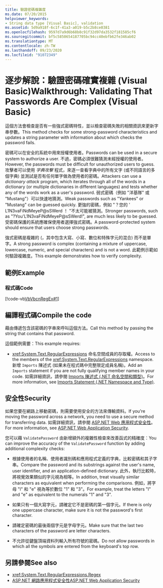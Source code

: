 ```yaml
---
title: 驗證密碼複雜度
ms.date: 07/20/2015
helpviewer_keywords:
- String data type [Visual Basic], validation
ms.assetid: 5d9a918f-6c1f-41a3-a019-b5c2b8ce0381
ms.openlocfilehash: 9597d7a9d6b68b8c91f32d97da3532f181585cf6
ms.sourcegitcommit: bf5c5850654187705bc94cc40ebfb62fe346ab02
ms.translationtype: MT
ms.contentlocale: zh-TW
ms.lasthandoff: 09/23/2020
ms.locfileid: "91072349"
---
```

# <a name="walkthrough-validating-that-passwords-are-complex-visual-basic"></a><span data-ttu-id="e79b3-102">逐步解說：驗證密碼確實複雜 (Visual Basic)</span><span class="sxs-lookup"><span data-stu-id="e79b3-102">Walkthrough: Validating That Passwords Are Complex (Visual Basic)</span></span>

<span data-ttu-id="e79b3-103">這個方法會檢查是否有一些強式密碼特性，並以檢查密碼失敗的相關資訊來更新字串參數。</span><span class="sxs-lookup"><span data-stu-id="e79b3-103">This method checks for some strong-password characteristics and updates a string parameter with information about which checks the password fails.</span></span>  
  
 <span data-ttu-id="e79b3-104">密碼可以在安全的系統中用來授權使用者。</span><span class="sxs-lookup"><span data-stu-id="e79b3-104">Passwords can be used in a secure system to authorize a user.</span></span> <span data-ttu-id="e79b3-105">不過，密碼必須很難猜測未經授權的使用者。</span><span class="sxs-lookup"><span data-stu-id="e79b3-105">However, the passwords must be difficult for unauthorized users to guess.</span></span> <span data-ttu-id="e79b3-106">攻擊者可以使用 *字典攻擊* 程式，來逐一查看字典中的所有文字 (或不同語言的多個字典) 並測試是否有任何單字做為使用者的密碼。</span><span class="sxs-lookup"><span data-stu-id="e79b3-106">Attackers can use a *dictionary attack* program, which iterates through all of the words in a dictionary (or multiple dictionaries in different languages) and tests whether any of the words work as a user's password.</span></span> <span data-ttu-id="e79b3-107">弱式密碼（例如 "洋基隊" 或 "Mustang"）可以快速地猜測。</span><span class="sxs-lookup"><span data-stu-id="e79b3-107">Weak passwords such as "Yankees" or "Mustang" can be guessed quickly.</span></span> <span data-ttu-id="e79b3-108">更強的密碼，例如 "？您的 ' L1N3vaFiNdMeyeP@sSWerd ！ "不太可能被猜測。</span><span class="sxs-lookup"><span data-stu-id="e79b3-108">Stronger passwords, such as "?You'L1N3vaFiNdMeyeP@sSWerd!", are much less likely to be guessed.</span></span> <span data-ttu-id="e79b3-109">受密碼保護的系統應確保使用者選擇強式密碼。</span><span class="sxs-lookup"><span data-stu-id="e79b3-109">A password-protected system should ensure that users choose strong passwords.</span></span>  
  
 <span data-ttu-id="e79b3-110">強式密碼是複雜的 (，其中包含大寫、小寫、數位和特殊字元的混合) 而不是單字。</span><span class="sxs-lookup"><span data-stu-id="e79b3-110">A strong password is complex (containing a mixture of uppercase, lowercase, numeric, and special characters) and is not a word.</span></span> <span data-ttu-id="e79b3-111">此範例示範如何驗證複雜度。</span><span class="sxs-lookup"><span data-stu-id="e79b3-111">This example demonstrates how to verify complexity.</span></span>  
  
## <a name="example"></a><span data-ttu-id="e79b3-112">範例</span><span class="sxs-lookup"><span data-stu-id="e79b3-112">Example</span></span>  
  
### <a name="code"></a><span data-ttu-id="e79b3-113">程式碼</span><span class="sxs-lookup"><span data-stu-id="e79b3-113">Code</span></span>  

 [!code-vb[VbVbcnRegEx#1](~/samples/snippets/visualbasic/VS_Snippets_VBCSharp/VbVbcnRegEx/VB/Class1.vb#1)]  
  
## <a name="compile-the-code"></a><span data-ttu-id="e79b3-114">編譯程式碼</span><span class="sxs-lookup"><span data-stu-id="e79b3-114">Compile the code</span></span>  

 <span data-ttu-id="e79b3-115">藉由傳遞包含該密碼的字串來呼叫這個方法。</span><span class="sxs-lookup"><span data-stu-id="e79b3-115">Call this method by passing the string that contains that password.</span></span>  
  
 <span data-ttu-id="e79b3-116">這個範例需要：</span><span class="sxs-lookup"><span data-stu-id="e79b3-116">This example requires:</span></span>  
  
- <span data-ttu-id="e79b3-117"><xref:System.Text.RegularExpressions> 命名空間成員的存取權。</span><span class="sxs-lookup"><span data-stu-id="e79b3-117">Access to the members of the <xref:System.Text.RegularExpressions> namespace.</span></span> <span data-ttu-id="e79b3-118">新增 `Imports` 陳述式 (如果未在程式碼中完整限定成員名稱)。</span><span class="sxs-lookup"><span data-stu-id="e79b3-118">Add an `Imports` statement if you are not fully qualifying member names in your code.</span></span> <span data-ttu-id="e79b3-119">如需詳細資訊，請參閱 [Imports 陳述式 (.NET 命名空間和類型)](../../../language-reference/statements/imports-statement-net-namespace-and-type.md)。</span><span class="sxs-lookup"><span data-stu-id="e79b3-119">For more information, see [Imports Statement (.NET Namespace and Type)](../../../language-reference/statements/imports-statement-net-namespace-and-type.md).</span></span>  
  
## <a name="security"></a><span data-ttu-id="e79b3-120">安全性</span><span class="sxs-lookup"><span data-stu-id="e79b3-120">Security</span></span>  

 <span data-ttu-id="e79b3-121">如果您要在網路上移動密碼，則需要使用安全的方法來傳輸資料。</span><span class="sxs-lookup"><span data-stu-id="e79b3-121">If you're moving the password across a network, you need to use a secure method for transferring data.</span></span> <span data-ttu-id="e79b3-122">如需詳細資訊，請參閱 [ASP.NET Web 應用程式安全性](/previous-versions/aspnet/330a99hc(v=vs.100))。</span><span class="sxs-lookup"><span data-stu-id="e79b3-122">For more information, see [ASP.NET Web Application Security](/previous-versions/aspnet/330a99hc(v=vs.100)).</span></span>
  
 <span data-ttu-id="e79b3-123">您可以藉 `ValidatePassword` 由新增額外的複雜性檢查來改善函式的精確度：</span><span class="sxs-lookup"><span data-stu-id="e79b3-123">You can improve the accuracy of the `ValidatePassword` function by adding additional complexity checks:</span></span>  
  
- <span data-ttu-id="e79b3-124">根據使用者的名稱、使用者識別碼和應用程式定義的字典，比較密碼和其子字串。</span><span class="sxs-lookup"><span data-stu-id="e79b3-124">Compare the password and its substrings against the user's name, user identifier, and an application-defined dictionary.</span></span> <span data-ttu-id="e79b3-125">此外，執行比較時，將視覺效果類似的字元視為相等。</span><span class="sxs-lookup"><span data-stu-id="e79b3-125">In addition, treat visually similar characters as equivalent when performing the comparisons.</span></span> <span data-ttu-id="e79b3-126">例如，將字母 "l" 和 "e" 視為等於數位 "1" 和 "3"。</span><span class="sxs-lookup"><span data-stu-id="e79b3-126">For example, treat the letters "l" and "e" as equivalent to the numerals "1" and "3".</span></span>  
  
- <span data-ttu-id="e79b3-127">如果只有一個大寫字元，請確定它不是密碼的第一個字元。</span><span class="sxs-lookup"><span data-stu-id="e79b3-127">If there is only one uppercase character, make sure it is not the password's first character.</span></span>  
  
- <span data-ttu-id="e79b3-128">請確定密碼的最後兩個字元是字母字元。</span><span class="sxs-lookup"><span data-stu-id="e79b3-128">Make sure that the last two characters of the password are letter characters.</span></span>  
  
- <span data-ttu-id="e79b3-129">不允許從鍵盤頂端資料列輸入所有符號的密碼。</span><span class="sxs-lookup"><span data-stu-id="e79b3-129">Do not allow passwords in which all the symbols are entered from the keyboard's top row.</span></span>  
  
## <a name="see-also"></a><span data-ttu-id="e79b3-130">另請參閱</span><span class="sxs-lookup"><span data-stu-id="e79b3-130">See also</span></span>

- <xref:System.Text.RegularExpressions.Regex>
- <span data-ttu-id="e79b3-131">[ASP.NET 網路應用程式安全性](/previous-versions/aspnet/330a99hc(v=vs.100))</span><span class="sxs-lookup"><span data-stu-id="e79b3-131">[ASP.NET Web Application Security](/previous-versions/aspnet/330a99hc(v=vs.100))</span></span>
